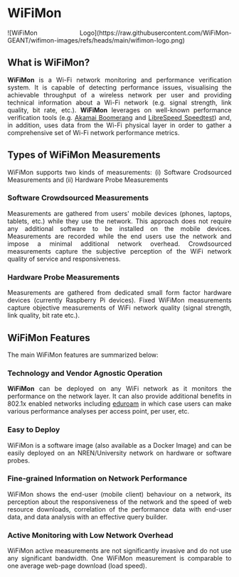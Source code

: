 # WiFiMon

<div align = "justify">
![WiFiMon Logo](https://raw.githubusercontent.com/WiFiMon-GEANT/wifimon-images/refs/heads/main/wifimon-logo.png)
  
## What is WiFiMon?  
**WiFiMon** is a Wi-Fi network monitoring and performance verification system. It is capable of detecting performance issues, visualising the achievable throughput of a wireless network per user and providing technical information about a Wi-Fi network (e.g. signal strength, link quality, bit rate, etc.). **WiFiMon** leverages on well-known performance verification tools (e.g. [Akamai Boomerang](https://github.com/akamai/boomerang) and [LibreSpeed Speedtest](https://github.com/librespeed/speedtest)) and, in addition, uses data from the Wi-Fi physical layer in order to gather a comprehensive set of Wi-Fi network performance metrics. 

## Types of WiFiMon Measurements
WiFiMon supports two kinds of measurements: (i) Software Crodsourced Measurements and (ii) Hardware Probe Measurements

### Software Crowdsourced Measurements
Measurements are gathered from users' mobile devices (phones, laptops, tablets, etc.) while they use the network. This approach does not require any additional software to be installed on the mobile devices. Measurements are recorded while the end users use the network and impose a minimal additional network overhead. Crowdsourced measurements capture the subjective perception of the WiFi network quality of service and responsiveness.

### Hardware Probe Measurements
Measurements are gathered from dedicated small form factor hardware devices (currently Raspberry Pi devices). Fixed WiFiMon measurements capture objective measurements of WiFi network quality (signal strength, link quality, bit rate etc.).

## WiFiMon Features
The main WiFiMon features are summarized below:

### Technology and Vendor Agnostic Operation
**WiFiMon** can be deployed on any WiFi network as it monitors the performance on the network layer. It can also provide additional benefits in 802.1x enabled networks including [eduroam](https://eduroam.org/) in which case users can make various performance analyses per access point, per user, etc.

### Easy to Deploy
WiFiMon is a software image (also available as a Docker Image) and can be easily deployed on an NREN/University network on hardware or software probes.

### Fine-grained Information on Network Performance
WiFiMon shows the end-user (mobile client) behaviour on a network, its perception about the responsiveness of the network and the speed of web resource downloads, correlation of the performance data with end-user data, and data analysis with an effective query builder. 

### Active Monitoring with Low Network Overhead
WiFiMon active measurements are not significantly invasive and do not use any significant bandwidth. One WiFiMon measurement is comparable to one average web-page download (load speed). 
</div>
